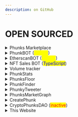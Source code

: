 ```yaml
---
description: on GitHub
---
```


# OPEN SOURCED

<details>

<summary>Phunks Marketplace</summary>

[https://github.com/Crypto-Phunks/CryptoPhunksMarket](https://github.com/Crypto-Phunks/CryptoPhunksMarket)

by <mark style="color:green;"></mark> [@NotLarvaLabs](https://twitter.com/NotLarvaLabs) [@chopper\_\_dad](https://twitter.com/chopper\_\_dad) [@OG\_Kenobi\_Hello](https://twitter.com/OG\_Kenobi\_Hello) [@Pauly0x](https://twitter.com/Pauly0x) [@ryder\_ripps](https://twitter.com/ryder\_ripps)

</details>

<details>

<summary>PhunkBOT (<mark style="color:yellow;">Python</mark>)</summary>

[https://github.com/albanow/phunks-nll-twitter-bot](https://github.com/albanow/phunks-nll-twitter-bot)

by [@PhunkBot](https://twitter.com/PhunkBot) [@albanow10](https://twitter.com/albanow10) [@iape\_](https://twitter.com/iape\_)

</details>

<details>

<summary>EtherscanBOT (<mark style="color:yellow;">Python</mark>)</summary>

[https://github.com/albanow/etherscan-sales-bot](https://github.com/albanow/etherscan-sales-bot)

by [@PhunkBot](https://twitter.com/PhunkBot) [@albanow10](https://twitter.com/albanow10) [@iape\_](https://twitter.com/iape\_)

</details>

<details>

<summary>NFT Sales BOT (<mark style="color:blue;">TypeScript</mark>)</summary>

[https://github.com/chopperdaddy/nft-sales-twitter-bot](https://github.com/chopperdaddy/nft-sales-twitter-bot)

by [@chopper\_\_dad](https://twitter.com/chopper\_\_dad)

</details>

<details>

<summary>Volume tracker</summary>

[https://github.com/tat2bu/erc721-sale-extractor](https://github.com/tat2bu/erc721-sale-extractor)

by [@tat2bu](https://twitter.com/tat2bu)

</details>

<details>

<summary>PhunkStats</summary>

[https://github.com/pedropregueiro/phunk-stats](https://github.com/pedropregueiro/phunk-stats)

by [@PhunkStats](https://twitter.com/PhunkStats) [@krel404](https://twitter.com/krel404) [@pedropregueiro](https://twitter.com/pedropregueiro)

</details>

<details>

<summary>PhunksFloor</summary>

[https://github.com/maximedotair/phunksfloor](https://github.com/maximedotair/phunksfloor)

by [@MaximedotAir](https://twitter.com/MaximedotAir)

</details>

<details>

<summary>PhunkFinder</summary>

[https://github.com/StarKeyJON/PhunkFinderv1](https://github.com/StarKeyJON/PhunkFinderv1)

by [@TreeGuyJON](https://twitter.com/TreeGuyJON)

</details>

<details>

<summary>PhunkyTweeter</summary>

[https://github.com/StarKeyJON/phunky\_tweeter](https://github.com/StarKeyJON/phunky\_tweeter)

by [@TreeGuyJON](https://twitter.com/TreeGuyJON)

</details>

<details>

<summary>PhunksMarketGraph</summary>

[https://github.com/StarKeyJON/CryptoPhunksMarketGraph](https://github.com/StarKeyJON/CryptoPhunksMarketGraph)

by [@TreeGuyJON](https://twitter.com/TreeGuyJON)

</details>

<details>

<summary>CreatePhunk</summary>

[https://github.com/albanow/create\_phunk](https://github.com/albanow/create\_phunk)

by [@albanow10](https://twitter.com/albanow10)&#x20;

</details>

<details>

<summary>CryptoPhunksDAO (<mark style="color:red;">inactive</mark>) </summary>

[https://github.com/Web3Master/cryptophunks](https://github.com/Web3Master/cryptophunks)

by [@CryptoPhunksDAO](https://twitter.com/CryptoPhunksDAO)

</details>

<details>

<summary>This Website </summary>

[https://github.com/phunksbot/wiki](https://github.com/phunksbot/wiki)

by [@iape\_](https://twitter.com/iape\_)

</details>
